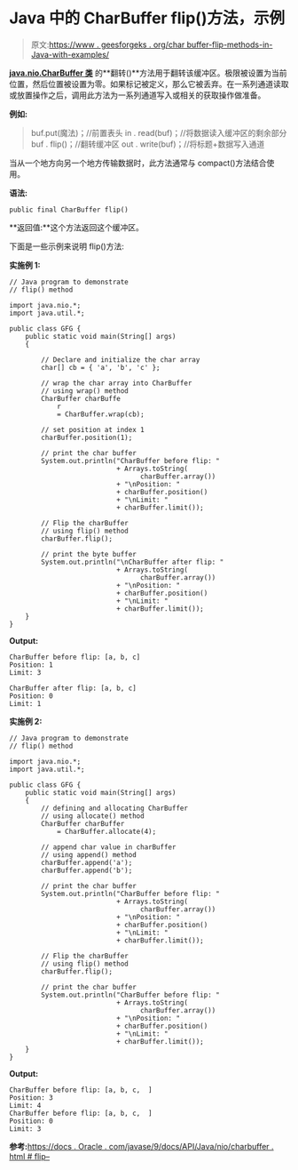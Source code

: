 # Java 中的 CharBuffer flip()方法，示例

> 原文:[https://www . geesforgeks . org/char buffer-flip-methods-in-Java-with-examples/](https://www.geeksforgeeks.org/charbuffer-flip-methods-in-java-with-examples/)

**[java.nio.CharBuffer 类](https://www.geeksforgeeks.org/tag/java-charbuffer/)** 的**翻转()**方法用于翻转该缓冲区。极限被设置为当前位置，然后位置被设置为零。如果标记被定义，那么它被丢弃。在一系列通道读取或放置操作之后，调用此方法为一系列通道写入或相关的获取操作做准备。

**例如:**

> buf.put(魔法)；//前置表头
> in . read(buf)；//将数据读入缓冲区的剩余部分
> buf . flip()；//翻转缓冲区
> out . write(buf)；//将标题+数据写入通道

当从一个地方向另一个地方传输数据时，此方法通常与 compact()方法结合使用。

**语法:**

```
public final CharBuffer flip()
```

**返回值:**这个方法返回这个缓冲区。

下面是一些示例来说明 flip()方法:

**实施例 1:**

```
// Java program to demonstrate
// flip() method

import java.nio.*;
import java.util.*;

public class GFG {
    public static void main(String[] args)
    {

        // Declare and initialize the char array
        char[] cb = { 'a', 'b', 'c' };

        // wrap the char array into CharBuffer
        // using wrap() method
        CharBuffer charBuffe
            r
            = CharBuffer.wrap(cb);

        // set position at index 1
        charBuffer.position(1);

        // print the char buffer
        System.out.println("CharBuffer before flip: "
                           + Arrays.toString(
                                 charBuffer.array())
                           + "\nPosition: "
                           + charBuffer.position()
                           + "\nLimit: "
                           + charBuffer.limit());

        // Flip the charBuffer
        // using flip() method
        charBuffer.flip();

        // print the byte buffer
        System.out.println("\nCharBuffer after flip: "
                           + Arrays.toString(
                                 charBuffer.array())
                           + "\nPosition: "
                           + charBuffer.position()
                           + "\nLimit: "
                           + charBuffer.limit());
    }
}
```

**Output:**

```
CharBuffer before flip: [a, b, c]
Position: 1
Limit: 3

CharBuffer after flip: [a, b, c]
Position: 0
Limit: 1

```

**实施例 2:**

```
// Java program to demonstrate
// flip() method

import java.nio.*;
import java.util.*;

public class GFG {
    public static void main(String[] args)
    {
        // defining and allocating CharBuffer
        // using allocate() method
        CharBuffer charBuffer
            = CharBuffer.allocate(4);

        // append char value in charBuffer
        // using append() method
        charBuffer.append('a');
        charBuffer.append('b');

        // print the char buffer
        System.out.println("CharBuffer before flip: "
                           + Arrays.toString(
                                 charBuffer.array())
                           + "\nPosition: "
                           + charBuffer.position()
                           + "\nLimit: "
                           + charBuffer.limit());

        // Flip the charBuffer
        // using flip() method
        charBuffer.flip();

        // print the char buffer
        System.out.println("CharBuffer before flip: "
                           + Arrays.toString(
                                 charBuffer.array())
                           + "\nPosition: "
                           + charBuffer.position()
                           + "\nLimit: "
                           + charBuffer.limit());
    }
}
```

**Output:**

```
CharBuffer before flip: [a, b, c,  ]
Position: 3
Limit: 4
CharBuffer before flip: [a, b, c,  ]
Position: 0
Limit: 3

```

**参考:**[https://docs . Oracle . com/javase/9/docs/API/Java/nio/charbuffer . html # flip–](https://docs.oracle.com/javase/9/docs/api/java/nio/CharBuffer.html#flip--)